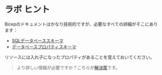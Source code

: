 # ラボ ヒント

Bicepのドキュメントはかなり技術的ですが、必要なすべての詳細がそこにあります：

- [SQLデータベーススキーマ](https://learn.microsoft.com/ja-jp/azure/templates/microsoft.sql/servers/databases?pivots=deployment-language-bicep)
- [データベースプロパティスキーマ](https://learn.microsoft.com/ja-jp/azure/templates/microsoft.sql/servers/databases?pivots=deployment-language-bicep#databaseproperties)

リソースには入れ子になったプロパティがあることを覚えておいてください。

> より詳しい情報が必要ですか？こちらが[解決策](solution_jp.md)です。
